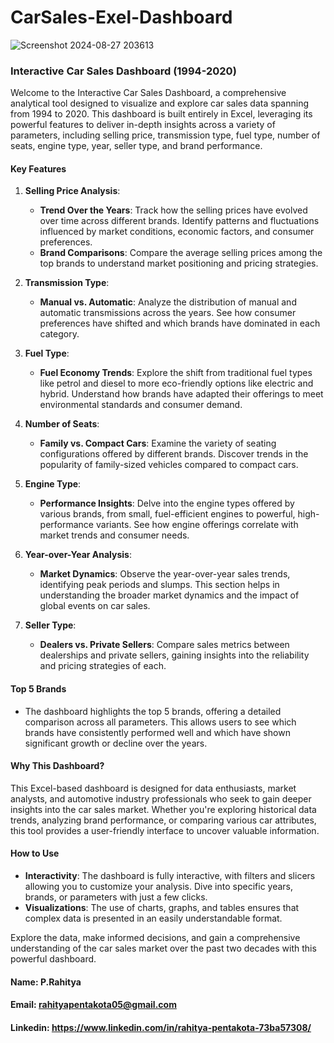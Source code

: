 # CarSales-Exel-Dashboard
![Screenshot 2024-08-27 203613](https://github.com/user-attachments/assets/e290b29e-53e8-4573-a0b6-4dc24c006d0c)

### Interactive Car Sales Dashboard (1994-2020)

Welcome to the Interactive Car Sales Dashboard, a comprehensive analytical tool designed to visualize and explore car sales data spanning from 1994 to 2020. This dashboard is built entirely in Excel, leveraging its powerful features to deliver in-depth insights across a variety of parameters, including selling price, transmission type, fuel type, number of seats, engine type, year, seller type, and brand performance.

#### Key Features

1. **Selling Price Analysis**:
   - **Trend Over the Years**: Track how the selling prices have evolved over time across different brands. Identify patterns and fluctuations influenced by market conditions, economic factors, and consumer preferences.
   - **Brand Comparisons**: Compare the average selling prices among the top brands to understand market positioning and pricing strategies.

2. **Transmission Type**:
   - **Manual vs. Automatic**: Analyze the distribution of manual and automatic transmissions across the years. See how consumer preferences have shifted and which brands have dominated in each category.
   
3. **Fuel Type**:
   - **Fuel Economy Trends**: Explore the shift from traditional fuel types like petrol and diesel to more eco-friendly options like electric and hybrid. Understand how brands have adapted their offerings to meet environmental standards and consumer demand.

4. **Number of Seats**:
   - **Family vs. Compact Cars**: Examine the variety of seating configurations offered by different brands. Discover trends in the popularity of family-sized vehicles compared to compact cars.
   
5. **Engine Type**:
   - **Performance Insights**: Delve into the engine types offered by various brands, from small, fuel-efficient engines to powerful, high-performance variants. See how engine offerings correlate with market trends and consumer needs.
   
6. **Year-over-Year Analysis**:
   - **Market Dynamics**: Observe the year-over-year sales trends, identifying peak periods and slumps. This section helps in understanding the broader market dynamics and the impact of global events on car sales.
   
7. **Seller Type**:
   - **Dealers vs. Private Sellers**: Compare sales metrics between dealerships and private sellers, gaining insights into the reliability and pricing strategies of each.

#### Top 5 Brands
- The dashboard highlights the top 5 brands, offering a detailed comparison across all parameters. This allows users to see which brands have consistently performed well and which have shown significant growth or decline over the years.

#### Why This Dashboard?
This Excel-based dashboard is designed for data enthusiasts, market analysts, and automotive industry professionals who seek to gain deeper insights into the car sales market. Whether you're exploring historical data trends, analyzing brand performance, or comparing various car attributes, this tool provides a user-friendly interface to uncover valuable information.

#### How to Use
- **Interactivity**: The dashboard is fully interactive, with filters and slicers allowing you to customize your analysis. Dive into specific years, brands, or parameters with just a few clicks.
- **Visualizations**: The use of charts, graphs, and tables ensures that complex data is presented in an easily understandable format.

Explore the data, make informed decisions, and gain a comprehensive understanding of the car sales market over the past two decades with this powerful dashboard.


#### Name: P.Rahitya
#### Email: rahityapentakota05@gmail.com
#### Linkedin: https://www.linkedin.com/in/rahitya-pentakota-73ba57308/
